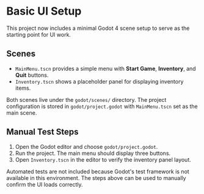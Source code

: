 # Basic UI Setup

This project now includes a minimal Godot 4 scene setup to serve as the starting point for UI work.

## Scenes

- `MainMenu.tscn` provides a simple menu with **Start Game**, **Inventory**, and **Quit** buttons.
- `Inventory.tscn` shows a placeholder panel for displaying inventory items.

Both scenes live under the `godot/scenes/` directory. The project configuration is stored in `godot/project.godot` with `MainMenu.tscn` set as the main scene.

## Manual Test Steps

1. Open the Godot editor and choose `godot/project.godot`.
2. Run the project. The main menu should display three buttons.
3. Open `Inventory.tscn` in the editor to verify the inventory panel layout.

Automated tests are not included because Godot's test framework is not available in this environment. The steps above can be used to manually confirm the UI loads correctly.
